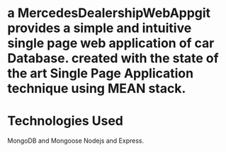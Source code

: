# a MercedesDealershipWebAppgit  provides a simple and intuitive single page web application of car Database. created with the state of the art Single Page Application technique using MEAN stack.
# Technologies Used
  MongoDB and Mongoose
   Nodejs and Express.
